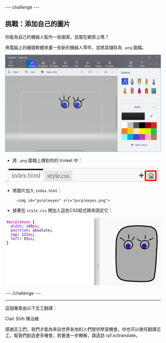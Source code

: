 --- challenge ---

## 挑戰：添加自己的圖片

你能為自己的機器人製作一些圖案，並擺在網頁上嗎？

用電腦上的繪圖軟體來畫一些新的機器人零件，並將其儲存為 `.png` 圖檔。

![截圖](images/robot-eyes-edit.png)

+ 將 `.png` 圖檔上傳到你的 trinket 中：

![截圖](images/robot-image-add.png)

+ 將圖片加入 `index.html`： 

        <img id="purpleeyes" src="purpleeyes.png">
    

+ 接著在 `style.css` 裡加入這些CSS程式碼來固定它：

![截圖](images/robot-use-purple-eyes.png)

--- /challenge ---

***

這個專案由以下志工翻譯：

Clair Shih
陳治維

感謝志工們，我們才能為來自世界各地的人們提供學習機會。你也可以擔任翻譯志工，幫我們創造更多機會，若要進一步瞭解，請造訪 rpf.io/translate。